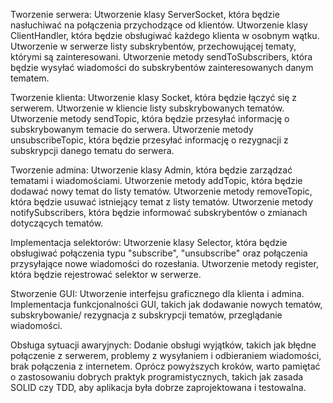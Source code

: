 Tworzenie serwera:
Utworzenie klasy ServerSocket, która będzie nasłuchiwać na połączenia przychodzące od klientów.
Utworzenie klasy ClientHandler, która będzie obsługiwać każdego klienta w osobnym wątku.
Utworzenie w serwerze listy subskrybentów, przechowującej tematy, którymi są zainteresowani.
Utworzenie metody sendToSubscribers, która będzie wysyłać wiadomości do subskrybentów zainteresowanych danym tematem.

Tworzenie klienta:
Utworzenie klasy Socket, która będzie łączyć się z serwerem.
Utworzenie w kliencie listy subskrybowanych tematów.
Utworzenie metody sendTopic, która będzie przesyłać informację o subskrybowanym temacie do serwera.
Utworzenie metody unsubscribeTopic, która będzie przesyłać informację o rezygnacji z subskrypcji danego tematu do serwera.

Tworzenie admina:
Utworzenie klasy Admin, która będzie zarządzać tematami i wiadomościami.
Utworzenie metody addTopic, która będzie dodawać nowy temat do listy tematów.
Utworzenie metody removeTopic, która będzie usuwać istniejący temat z listy tematów.
Utworzenie metody notifySubscribers, która będzie informować subskrybentów o zmianach dotyczących tematów.

Implementacja selektorów:
Utworzenie klasy Selector, która będzie obsługiwać połączenia typu "subscribe", "unsubscribe" oraz połączenia przysyłające nowe wiadomości do rozesłania.
Utworzenie metody register, która będzie rejestrować selektor w serwerze.

Stworzenie GUI:
Utworzenie interfejsu graficznego dla klienta i admina.
Implementacja funkcjonalności GUI, takich jak dodawanie nowych tematów, subskrybowanie/ rezygnacja z subskrypcji tematów, przeglądanie wiadomości.

Obsługa sytuacji awaryjnych:
Dodanie obsługi wyjątków, takich jak błędne połączenie z serwerem, problemy z wysyłaniem i odbieraniem wiadomości, brak połączenia z internetem.
Oprócz powyższych kroków, warto pamiętać o zastosowaniu dobrych praktyk programistycznych, takich jak zasada SOLID czy TDD, aby aplikacja była dobrze zaprojektowana i testowalna.